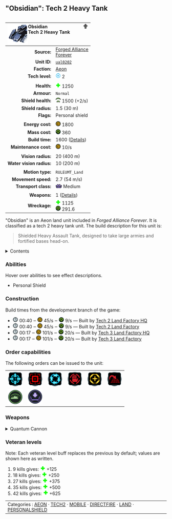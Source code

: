 "Obsidian": Tech 2 Heavy Tank
----
<table align="right">
    <thead>
        <tr>
            <th align="left" colspan="2">
                <img align="left" src="icons/units/UAL0202_icon.png" title="Obsidian unit icon" /><img align="right" src="icons/strategicicons/icon_land2_directfire_rest.png" title="icon_land2_directfire" />Obsidian<br />Tech 2 Heavy Tank
            </th>
        </tr>
    </thead>
    <tbody>
        <tr>
            <td align="right"><strong>Source:</strong></td>
            <td><a href="Forged Alliance Forever">Forged Alliance<br />Forever</a></td>
        </tr>
        <tr>
            <td align="right"><strong>Unit ID:</strong></td>
            <td><a href="https://github.com/FAForever/fa/D:/faf-development/fa/units/UAL0202/UAL0202_unit.bp"><code>ual0202</code></a></td>
        </tr>
        <tr>
            <td align="right"><strong>Faction:</strong></td>
            <td><a href="_categories.AEON">Aeon</a></td>
        </tr>
        <tr>
            <td align="right"><strong>Tech level:</strong></td>
            <td><img src="icons/T2.png" title="Tech 2" /> 2</td>
        </tr>
        <tr><td align="center" colspan="2"></td></tr>
        <tr>
            <td align="right"><strong>Health:</strong></td>
            <td><img src="icons/health.png" title="Health" /> 1250</td>
        </tr>
        <tr>
            <td align="right"><strong>Armour:</strong></td>
            <td><code>Normal</code></td>
        </tr>
        <tr>
            <td align="right"><strong>Shield health:</strong></td>
            <td><img src="icons/shield.png" title="Shield" /> 1500 (+2/s)</td>
        </tr>
        <tr>
            <td align="right"><strong>Shield radius:</strong></td>
            <td> <span title="0.03 km, 0.02 mi">1.5 (30 m)</span></td>
        </tr>
        <tr>
            <td align="right"><strong>Flags:</strong></td>
            <td>Personal shield</td>
        </tr>
        <tr><td align="center" colspan="2"></td></tr>
        <tr>
            <td align="right"><strong>Energy cost:</strong></td>
            <td><img src="icons/energy.png" title="Energy" /> 1800</td>
        </tr>
        <tr>
            <td align="right"><strong>Mass cost:</strong></td>
            <td><img src="icons/mass.png" title="Mass" /> 360</td>
        </tr>
        <tr>
            <td align="right"><strong>Build time:</strong></td>
            <td>1600 (<a href="#construction">Details</a>)</td>
        </tr>
        <tr>
            <td align="right"><strong>Maintenance cost:</strong></td>
            <td><img src="icons/energy.png" title="Energy" /> 10/s</td>
        </tr>
        <tr><td align="center" colspan="2"></td></tr>
        <tr>
            <td align="right"><strong>Vision radius:</strong></td>
            <td> <span title="0.40 km, 0.25 mi">20 (400 m)</span></td>
        </tr>
        <tr>
            <td align="right"><strong>Water vision radius:</strong></td>
            <td> <span title="0.20 km, 0.12 mi">10 (200 m)</span></td>
        </tr>
        <tr><td align="center" colspan="2"></td></tr>
        <tr>
            <td align="right"><strong>Motion type:</strong></td>
            <td><code>RULEUMT_Land</code></td>
        </tr>
        <tr>
            <td align="right"><strong>Movement speed:</strong></td>
            <td> <span title="194 km/h, 121 mph">2.7 (54 m/s)</span></td>
        </tr>
        <tr>
            <td align="right"><strong>Transport class:</strong></td>
            <td><img src="icons/attached.png" title="Attached" /> Medium</td>
        </tr>
        <tr><td align="center" colspan="2"></td></tr>
        <tr>
            <td align="right"><strong>Weapons:</strong></td>
            <td>1 (<a href="#weapons">Details</a>)</td>
        </tr>
        <tr>
            <td align="right"><strong>Wreckage:</strong></td>
            <td><img src="icons/health.png" title="Health" /> 1125<br /><img src="icons/mass.png" title="Mass" /> 291.6</td>
        </tr>
    </tbody>
</table>

"Obsidian" is an Aeon land unit included in *Forged Alliance Forever*.
It is classified as a tech 2 heavy tank unit.
The build description for this unit is:

<blockquote>Shielded Heavy Assault Tank, designed to take large armies and fortified bases head-on.</blockquote>

<details>
<summary>Contents</summary>

1. – <a href="#abilities">Abilities</a>
2. – <a href="#construction">Construction</a>
3. – <a href="#order-capabilities">Order capabilities</a>
4. – <a href="#weapons">Weapons</a>
5. – <a href="#veteran-levels">Veteran levels</a>
</details>

### Abilities
Hover over abilities to see effect descriptions.

* <span title="Has a shield that only effectively protects itself">Personal Shield</span>

### Construction
Build times from the development branch of the game:
* <img src="icons/time.png" title="Time" /> 00:40 ‒ <img src="icons/energy.png" title="Energy" /> 45/s ‒ <img src="icons/mass.png" title="Mass" /> 9/s — Built by <a href="UAB0201">Tech 2 Land Factory HQ</a>
* <img src="icons/time.png" title="Time" /> 00:40 ‒ <img src="icons/energy.png" title="Energy" /> 45/s ‒ <img src="icons/mass.png" title="Mass" /> 9/s — Built by <a href="ZAB9501">Tech 2 Land Factory</a>
* <img src="icons/time.png" title="Time" /> 00:17 ‒ <img src="icons/energy.png" title="Energy" /> 101/s ‒ <img src="icons/mass.png" title="Mass" /> 20/s — Built by <a href="UAB0301">Tech 3 Land Factory HQ</a>
* <img src="icons/time.png" title="Time" /> 00:17 ‒ <img src="icons/energy.png" title="Energy" /> 101/s ‒ <img src="icons/mass.png" title="Mass" /> 20/s — Built by <a href="ZAB9601">Tech 3 Land Factory</a>

### Order capabilities
The following orders can be issued to the unit:
<table>
<td><img float="left" src="icons/orders/move.png" title="Move" /></td>
<td><img float="left" src="icons/orders/attack.png" title="Attack
Left click for attack order. Right click to toggle target priorities for sniping." /></td>
<td><img float="left" src="icons/orders/patrol.png" title="Patrol" /></td>
<td><img float="left" src="icons/orders/stop.png" title="Stop" /></td>
<td><img float="left" src="icons/orders/guard.png" title="Assist" /></td>
<td><img float="left" src="icons/orders/stand-ground.png" title="Fire State" /></td>
<tr>
<td><img float="left" src="icons/orders/shield-personal.png" title="Personal Shield Toggle
Turn the selected units personal shields on/off" /></td>
<td><img float="left" src="icons/orders/load.png" title="Call Transport
Load into or onto another unit" /></td>
</table>

### Weapons
<details>
<summary>Quantum Cannon</summary>
<p>
    <table>
        <tr>
            <td align="right"><strong>Target type:</strong></td>
            <td><code>RULEWTT_Unit</code><br />(Anti-Surface)</td>
        </tr>
        <tr>
            <td align="right"><strong>Projectile:</strong></td>
            <td><a href="Projectiles#adf-quantum-cannon-02"><code>ADFQuantumCannon02</code></a></td>
        </tr>
        <tr>
            <td align="right"><strong>DPS estimate:</strong></td>
            <td>120 <span title="Note: This only counts listed stats.">(<u>?</u>)</span></td>
        </tr>
        <tr>
            <td align="right"><strong>Damage:</strong></td>
            <td>360 <span title="Note: This doesn't count some scripted effects.">(<u>?</u>)</span></td>
        </tr>
        <tr>
            <td align="right"><strong>Damage radius:</strong></td>
            <td>0</td>
        </tr>
        <tr>
            <td align="right"><strong>Damage type:</strong></td>
            <td><code>Normal</code></td>
        </tr>
        <tr>
            <td align="right"><strong>Max range:</strong></td>
            <td> <span title="0.40 km, 0.25 mi">20 (400 m)</span></td>
        </tr>
        <tr>
            <td align="right"><strong>Firing cycle:</strong></td>
            <td>Once every 3.0s <span title="Note: This doesn't count additional delays such as charging, reloading, and others.">(<u>?</u>)</span></td>
        </tr>
    </table>
</p>
</details>


### Veteran levels
Note: Each veteran level buff replaces the previous by default; values are shown here as written.

1. 9 kills gives: <img src="icons/health.png" title="Health" /> +125
2. 18 kills gives: <img src="icons/health.png" title="Health" /> +250
3. 27 kills gives: <img src="icons/health.png" title="Health" /> +375
4. 35 kills gives: <img src="icons/health.png" title="Health" /> +500
5. 42 kills gives: <img src="icons/health.png" title="Health" /> +625

<table align="center">
<td width="1215px">Categories : 
<a href="_categories.AEON">AEON</a> · 
<a href="_categories.TECH2">TECH2</a> · 
<a href="_categories.MOBILE">MOBILE</a> · 
<a href="_categories.DIRECTFIRE">DIRECTFIRE</a> · 
<a href="_categories.LAND">LAND</a> · 
<a href="_categories.PERSONALSHIELD">PERSONALSHIELD</a></td>
</table>
